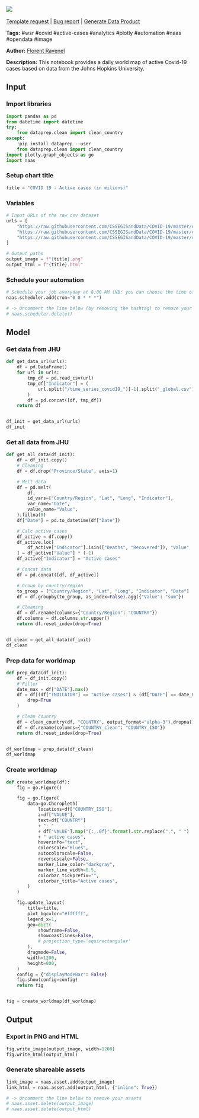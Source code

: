 <a href="https://app.naas.ai/user-redirect/naas/downloader?url=https://raw.githubusercontent.com/jupyter-naas/awesome-notebooks/master/WSR/WSR_Get_daily_Covid19_active_cases_worldmap_JHU.ipynb" target="_parent"><img src="https://naasai-public.s3.eu-west-3.amazonaws.com/open_in_naas.svg"/></a><br><br><a href="https://github.com/jupyter-naas/awesome-notebooks/issues/new?assignees=&labels=&template=template-request.md&title=Tool+-+Action+of+the+notebook+">Template request</a> | <a href="https://github.com/jupyter-naas/awesome-notebooks/issues/new?assignees=&labels=bug&template=bug_report.md&title=WSR+-+Get+daily+Covid19+active+cases+worldmap+JHU:+Error+short+description">Bug report</a> | <a href="https://app.naas.ai/user-redirect/naas/downloader?url=https://raw.githubusercontent.com/jupyter-naas/awesome-notebooks/master/Naas/Naas_Start_data_product.ipynb" target="_parent">Generate Data Product</a>

**Tags:** #wsr #covid #active-cases #analytics #plotly #automation #naas #opendata #image

**Author:** [Florent Ravenel](https://www.linkedin.com/in/ACoAABCNSioBW3YZHc2lBHVG0E_TXYWitQkmwog/)

**Description:** This notebook provides a daily world map of active Covid-19 cases based on data from the Johns Hopkins University.

## Input

### Import libraries


```python
import pandas as pd
from datetime import datetime
try:
    from dataprep.clean import clean_country
except:
    !pip install dataprep --user
    from dataprep.clean import clean_country
import plotly.graph_objects as go
import naas
```

### Setup chart title


```python
title = "COVID 19 - Active cases (in milions)"
```

### Variables


```python
# Input URLs of the raw csv dataset
urls = [
    "https://raw.githubusercontent.com/CSSEGISandData/COVID-19/master/csse_covid_19_data/csse_covid_19_time_series/time_series_covid19_confirmed_global.csv",
    "https://raw.githubusercontent.com/CSSEGISandData/COVID-19/master/csse_covid_19_data/csse_covid_19_time_series/time_series_covid19_deaths_global.csv",
    "https://raw.githubusercontent.com/CSSEGISandData/COVID-19/master/csse_covid_19_data/csse_covid_19_time_series/time_series_covid19_recovered_global.csv",
]

# Output paths
output_image = f"{title}.png"
output_html = f"{title}.html"
```

### Schedule your automation


```python
# Schedule your job everyday at 8:00 AM (NB: you can choose the time of your scheduling bot)
naas.scheduler.add(cron="0 8 * * *")

# -> Uncomment the line below (by removing the hashtag) to remove your scheduler
# naas.scheduler.delete()
```

## Model

### Get data from JHU


```python
def get_data_url(urls):
    df = pd.DataFrame()
    for url in urls:
        tmp_df = pd.read_csv(url)
        tmp_df["Indicator"] = (
            url.split("/time_series_covid19_")[-1].split("_global.csv")[0].capitalize()
        )
        df = pd.concat([df, tmp_df])
    return df


df_init = get_data_url(urls)
df_init
```

### Get all data from JHU


```python
def get_all_data(df_init):
    df = df_init.copy()
    # Cleaning
    df = df.drop("Province/State", axis=1)

    # Melt data
    df = pd.melt(
        df,
        id_vars=["Country/Region", "Lat", "Long", "Indicator"],
        var_name="Date",
        value_name="Value",
    ).fillna(0)
    df["Date"] = pd.to_datetime(df["Date"])

    # Calc active cases
    df_active = df.copy()
    df_active.loc[
        df_active["Indicator"].isin(["Deaths", "Recovered"]), "Value"
    ] = df_active["Value"] * (-1)
    df_active["Indicator"] = "Active cases"

    # Concat data
    df = pd.concat([df, df_active])

    # Group by country/region
    to_group = ["Country/Region", "Lat", "Long", "Indicator", "Date"]
    df = df.groupby(to_group, as_index=False).agg({"Value": "sum"})

    # Cleaning
    df = df.rename(columns={"Country/Region": "COUNTRY"})
    df.columns = df.columns.str.upper()
    return df.reset_index(drop=True)


df_clean = get_all_data(df_init)
df_clean
```

### Prep data for worldmap


```python
def prep_data(df_init):
    df = df_init.copy()
    # Filter
    date_max = df["DATE"].max()
    df = df[(df["INDICATOR"] == "Active cases") & (df["DATE"] == date_max)].reset_index(
        drop=True
    )

    # Clean country
    df = clean_country(df, "COUNTRY", output_format="alpha-3").dropna()
    df = df.rename(columns={"COUNTRY_clean": "COUNTRY_ISO"})
    return df.reset_index(drop=True)


df_worldmap = prep_data(df_clean)
df_worldmap
```

### Create worldmap


```python
def create_worldmap(df):
    fig = go.Figure()

    fig = go.Figure(
        data=go.Choropleth(
            locations=df["COUNTRY_ISO"],
            z=df["VALUE"],
            text=df["COUNTRY"]
            + ": "
            + df["VALUE"].map("{:,.0f}".format).str.replace(",", " ")
            + " active cases",
            hoverinfo="text",
            colorscale="Blues",
            autocolorscale=False,
            reversescale=False,
            marker_line_color="darkgray",
            marker_line_width=0.5,
            colorbar_tickprefix="",
            colorbar_title="Active cases",
        )
    )

    fig.update_layout(
        title=title,
        plot_bgcolor="#ffffff",
        legend_x=1,
        geo=dict(
            showframe=False,
            showcoastlines=False,
            # projection_type='equirectangular'
        ),
        dragmode=False,
        width=1200,
        height=800,
    )
    config = {"displayModeBar": False}
    fig.show(config=config)
    return fig


fig = create_worldmap(df_worldmap)
```

## Output

### Export in PNG and HTML


```python
fig.write_image(output_image, width=1200)
fig.write_html(output_html)
```

### Generate shareable assets


```python
link_image = naas.asset.add(output_image)
link_html = naas.asset.add(output_html, {"inline": True})

# -> Uncomment the line below to remove your assets
# naas.asset.delete(output_image)
# naas.asset.delete(output_html)
```
